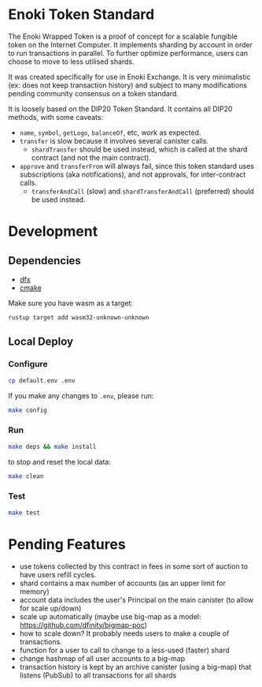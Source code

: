 # Enoki Token Standard

The Enoki Wrapped Token is a proof of concept for a scalable fungible token on the Internet Computer. It implements sharding by account in order to run transactions in parallel. To further optimize performance, users can choose to move to less utilised shards.

It was created specifically for use in Enoki Exchange. It is very minimalistic (ex: does not keep transaction history) and subject to many modifications pending community consensus on a token standard.

It is loosely based on the DIP20 Token Standard. It contains all DIP20 methods, with some caveats:
- `name`, `symbol`, `getLogo`, `balanceOf`, etc, work as expected.
- `transfer` is slow because it involves several canister calls.
  - `shardTransfer` should be used instead, which is called at the shard contract (and not the main contract).
- `approve` and `transferFrom` will always fail, since this token standard uses subscriptions (aka notifications), and not approvals, for inter-contract calls. 
  - `transferAndCall` (slow) and `shardTransferAndCall` (preferred) should be used instead.

# Development

## Dependencies

- [dfx](https://smartcontracts.org/docs/developers-guide/install-upgrade-remove.html)
- [cmake](https://cmake.org/)

[//]: # (- [npm]&#40;https://nodejs.org/en/download/&#41;)

Make sure you have wasm as a target:
```
rustup target add wasm32-unknown-unknown
```

## Local Deploy

### Configure

```bash
cp default.env .env
```
If you make any changes to `.env`, please run:
```bash
make config
```

### Run
```bash
make deps && make install
```
to stop and reset the local data:
```bash
make clean
```

[//]: # (The app's local URL should be displayed. When you log in, your principal will be displayed.)

[//]: # (Give yourself tokens by running:)

[//]: # ()
[//]: # (```bash)

[//]: # (make init-local II_PRINCIPAL=<YOUR II PRINCIPAL>)

[//]: # (```)

### Test
```bash
make test
```

# Pending Features

- use tokens collected by this contract in fees in some sort of auction to have users refill cycles.
- shard contains a max number of accounts (as an upper limit for memory)
- account data includes the user's Principal on the main canister (to allow for scale up/down)
- scale up automatically (maybe use big-map as a model: https://github.com/dfinity/bigmap-poc)
- how to scale down? It probably needs users to make a couple of transactions.
- function for a user to call to change to a less-used (faster) shard
- change hashmap of all user accounts to a big-map
- transaction history is kept by an archive canister (using a big-map) that listens (PubSub) to all transactions for all shards
